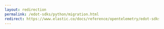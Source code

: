 ```yaml
---
layout: redirection
permalink: /edot-sdks/python/migration.html
redirect: https://www.elastic.co/docs/reference/opentelemetry/edot-sdks/python/migration
---
```

